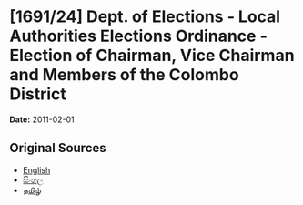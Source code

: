 # [1691/24] Dept. of Elections - Local Authorities Elections Ordinance - Election of Chairman, Vice Chairman and Members of the Colombo District

**Date:** 2011-02-01

## Original Sources

- [English](https://documents.gov.lk/view/extra-gazettes/2011/2/1691-24_E.pdf)
- [සිංහල](https://documents.gov.lk/view/extra-gazettes/2011/2/1691-24_S.pdf)
- [தமிழ்](https://documents.gov.lk/view/extra-gazettes/2011/2/1691-24_T.pdf)
